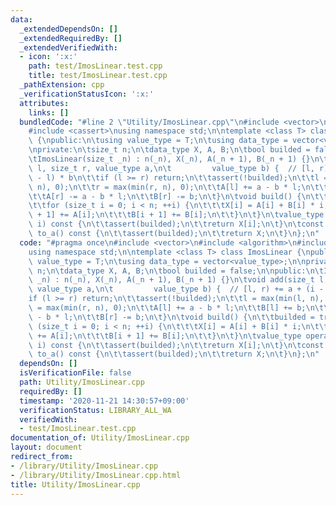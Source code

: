 ```yaml
---
data:
  _extendedDependsOn: []
  _extendedRequiredBy: []
  _extendedVerifiedWith:
  - icon: ':x:'
    path: test/ImosLinear.test.cpp
    title: test/ImosLinear.test.cpp
  _pathExtension: cpp
  _verificationStatusIcon: ':x:'
  attributes:
    links: []
  bundledCode: "#line 2 \"Utility/ImosLinear.cpp\"\n#include <vector>\n#include <algorithm>\n\
    #include <cassert>\nusing namespace std;\n\ntemplate <class T> class ImosLinear\
    \ {\npublic:\n\tusing value_type = T;\n\tusing data_type = vector<value_type>;\n\
    \nprivate:\n\tsize_t n;\n\tdata_type X, A, B;\n\tbool builded = false;\n\npublic:\n\
    \tImosLinear(size_t _n) : n(_n), X(_n), A(_n + 1), B(_n + 1) {}\n\tvoid add(size_t\
    \ l, size_t r, value_type a,\n\t         value_type b) {  // [l, r) += a + (i\
    \ - l) * b\n\t\tif (l >= r) return;\n\t\tassert(!builded);\n\t\tl = max(min(l,\
    \ n), 0);\n\t\tr = max(min(r, n), 0);\n\t\tA[l] += a - b * l;\n\t\tB[l] += b;\n\
    \t\tA[r] -= a - b * l;\n\t\tB[r] -= b;\n\t}\n\tvoid build() {\n\t\tbuilded = true;\n\
    \t\tfor (size_t i = 0; i < n; ++i) {\n\t\t\tX[i] = A[i] + B[i] * i;\n\t\t\tA[i\
    \ + 1] += A[i];\n\t\t\tB[i + 1] += B[i];\n\t\t}\n\t}\n\tvalue_type operator[](size_t\
    \ i) const {\n\t\tassert(builded);\n\t\treturn X[i];\n\t}\n\tconst data_type&\
    \ to_a() const {\n\t\tassert(builded);\n\t\treturn X;\n\t}\n};\n"
  code: "#pragma once\n#include <vector>\n#include <algorithm>\n#include <cassert>\n\
    using namespace std;\n\ntemplate <class T> class ImosLinear {\npublic:\n\tusing\
    \ value_type = T;\n\tusing data_type = vector<value_type>;\n\nprivate:\n\tsize_t\
    \ n;\n\tdata_type X, A, B;\n\tbool builded = false;\n\npublic:\n\tImosLinear(size_t\
    \ _n) : n(_n), X(_n), A(_n + 1), B(_n + 1) {}\n\tvoid add(size_t l, size_t r,\
    \ value_type a,\n\t         value_type b) {  // [l, r) += a + (i - l) * b\n\t\t\
    if (l >= r) return;\n\t\tassert(!builded);\n\t\tl = max(min(l, n), 0);\n\t\tr\
    \ = max(min(r, n), 0);\n\t\tA[l] += a - b * l;\n\t\tB[l] += b;\n\t\tA[r] -= a\
    \ - b * l;\n\t\tB[r] -= b;\n\t}\n\tvoid build() {\n\t\tbuilded = true;\n\t\tfor\
    \ (size_t i = 0; i < n; ++i) {\n\t\t\tX[i] = A[i] + B[i] * i;\n\t\t\tA[i + 1]\
    \ += A[i];\n\t\t\tB[i + 1] += B[i];\n\t\t}\n\t}\n\tvalue_type operator[](size_t\
    \ i) const {\n\t\tassert(builded);\n\t\treturn X[i];\n\t}\n\tconst data_type&\
    \ to_a() const {\n\t\tassert(builded);\n\t\treturn X;\n\t}\n};\n"
  dependsOn: []
  isVerificationFile: false
  path: Utility/ImosLinear.cpp
  requiredBy: []
  timestamp: '2020-11-21 14:30:57+09:00'
  verificationStatus: LIBRARY_ALL_WA
  verifiedWith:
  - test/ImosLinear.test.cpp
documentation_of: Utility/ImosLinear.cpp
layout: document
redirect_from:
- /library/Utility/ImosLinear.cpp
- /library/Utility/ImosLinear.cpp.html
title: Utility/ImosLinear.cpp
---
```

